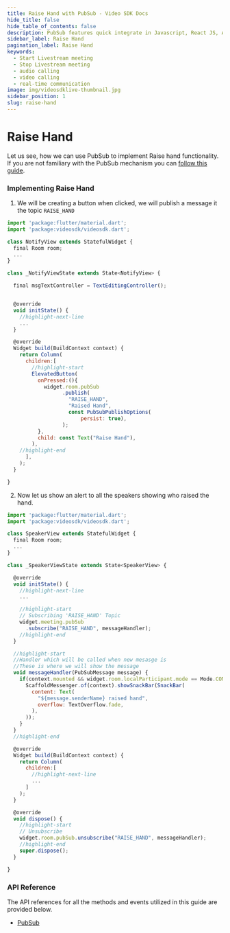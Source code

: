 ```yaml
---
title: Raise Hand with PubSub - Video SDK Docs
hide_title: false
hide_table_of_contents: false
description: PubSub features quick integrate in Javascript, React JS, Android, IOS, React Native, Flutter with Video SDK to add live video & audio conferencing to your applications.
sidebar_label: Raise Hand
pagination_label: Raise Hand
keywords:
  - Start Livestream meeting
  - Stop Livestream meeting
  - audio calling
  - video calling
  - real-time communication
image: img/videosdklive-thumbnail.jpg
sidebar_position: 1
slug: raise-hand
---
```


# Raise Hand

Let us see, how we can use PubSub to implement Raise hand functionality. If you are not familiary with the PubSub mechanism you can [follow this guide](/flutter/guide/video-and-audio-calling-api-sdk/collaboration-in-meeting/pubsub).

### Implementing Raise Hand

1. We will be creating a button when clicked, we will publish a message it the topic `RAISE_HAND`

```js
import 'package:flutter/material.dart';
import 'package:videosdk/videosdk.dart';

class NotifyView extends StatefulWidget {
  final Room room;
  ...
}

class _NotifyViewState extends State<NotifyView> {

  final msgTextController = TextEditingController();


  @override
  void initState() {
    //highlight-next-line
    ...
  }

  @override
  Widget build(BuildContext context) {
    return Column(
      children:[
        //highlight-start
        ElevatedButton(
          onPressed:(){
            widget.room.pubSub
                  .publish(
                    "RAISE_HAND",
                    "Raised Hand",
                    const PubSubPublishOptions(
                        persist: true),
                  );
          },
          child: const Text("Raise Hand"),
        ),
    //highlight-end
      ],
    );
  }

}
```

2. Now let us show an alert to all the speakers showing who raised the hand.

```js
import 'package:flutter/material.dart';
import 'package:videosdk/videosdk.dart';

class SpeakerView extends StatefulWidget {
  final Room room;
  ...
}

class _SpeakerViewState extends State<SpeakerView> {

  @override
  void initState() {
    //highlight-next-line
    ...

    //highlight-start
    // Subscribing 'RAISE_HAND' Topic
    widget.meeting.pubSub
      .subscribe("RAISE_HAND", messageHandler);
    //highlight-end
  }

  //highlight-start
  //Handler which will be called when new mesasge is
  //These is where we will show the message
  void messageHandler(PubSubMessage message) {
    if(context.mounted && widget.room.localParticipant.mode == Mode.CONFERENCE){
      ScaffoldMessenger.of(context).showSnackBar(SnackBar(
        content: Text(
          "${message.senderName} raised hand",
          overflow: TextOverflow.fade,
        ),
      ));
    }
  }
  //highlight-end

  @override
  Widget build(BuildContext context) {
    return Column(
      children:[
        //highlight-next-line
        ...
      ]
    );
  }

  @override
  void dispose() {
    //highlight-start
    // Unsubscribe
    widget.room.pubSub.unsubscribe("RAISE_HAND", messageHandler);
    //highlight-end
    super.dispose();
  }

}
```

### API Reference

The API references for all the methods and events utilized in this guide are provided below.

- [PubSub](/flutter/api/sdk-reference/pubsub-class/introduction)
